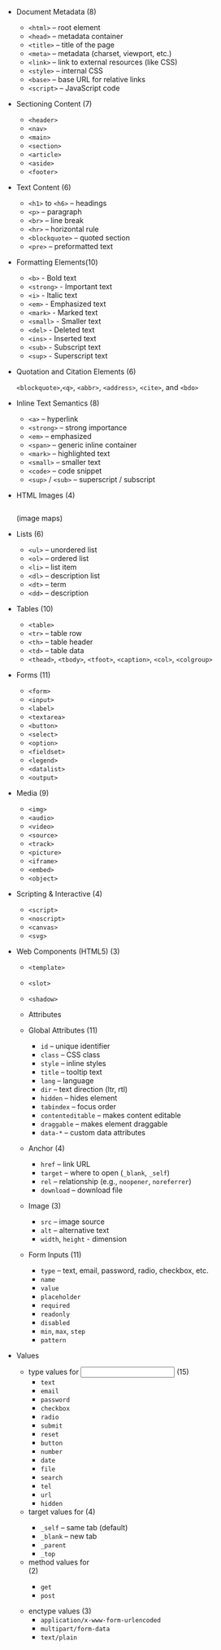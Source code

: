 - Document Metadata (8)
    - `<html>` – root element
    - `<head>` – metadata container
    - `<title>` – title of the page
    - `<meta>` – metadata (charset, viewport, etc.)
    - `<link>` – link to external resources (like CSS)
    - `<style>` – internal CSS
    - `<base>` – base URL for relative links
    - `<script>` – JavaScript code
- Sectioning Content (7)
    - `<header>`
    - `<nav>`
    - `<main>`
    - `<section>`
    - `<article>`
    - `<aside>`
    - `<footer>`
- Text Content (6)
    - `<h1>` to `<h6>` – headings
    - `<p>` – paragraph
    - `<br>` – line break
    - `<hr>` – horizontal rule
    - `<blockquote>` – quoted section
    - `<pre>` – preformatted text
- Formatting Elements(10)
    - `<b>` - Bold text
    - `<strong>` - Important text
    - `<i>` - Italic text
    - `<em>` - Emphasized text
    - `<mark>` - Marked text
    - `<small>` - Smaller text
    - `<del>` - Deleted text
    - `<ins>` - Inserted text
    - `<sub>` - Subscript text
    - `<sup>` - Superscript text
- Quotation and Citation Elements (6)
    
    `<blockquote>`,`<q>`, `<abbr>`, `<address>`, `<cite>`, and `<bdo>`
    
- Inline Text Semantics (8)
    - `<a>` – hyperlink
    - `<strong>` – strong importance
    - `<em>` – emphasized
    - `<span>` – generic inline container
    - `<mark>` – highlighted text
    - `<small>` – smaller text
    - `<code>` – code snippet
    - `<sup>` / `<sub>` – superscript / subscript
- HTML Images (4)
    
    <img>
    
    <map> (image maps)
    
    <picture>
    
- Lists (6)
    - `<ul>` – unordered list
    - `<ol>` – ordered list
    - `<li>` – list item
    - `<dl>` – description list
    - `<dt>` – term
    - `<dd>` – description
- Tables (10)
    - `<table>`
    - `<tr>` – table row
    - `<th>` – table header
    - `<td>` – table data
    - `<thead>`, `<tbody>`, `<tfoot>`, `<caption>`, `<col>`, `<colgroup>`
- Forms (11)
    - `<form>`
    - `<input>`
    - `<label>`
    - `<textarea>`
    - `<button>`
    - `<select>`
    - `<option>`
    - `<fieldset>`
    - `<legend>`
    - `<datalist>`
    - `<output>`
- Media (9)
    - `<img>`
    - `<audio>`
    - `<video>`
    - `<source>`
    - `<track>`
    - `<picture>`
    - `<iframe>`
    - `<embed>`
    - `<object>`
- Scripting & Interactive (4)
    - `<script>`
    - `<noscript>`
    - `<canvas>`
    - `<svg>`
- Web Components (HTML5) (3)
    - `<template>`
    - `<slot>`
    - `<shadow>`

    - Attributes
    - Global Attributes (11)
        - `id` – unique identifier
        - `class` – CSS class
        - `style` – inline styles
        - `title` – tooltip text
        - `lang` – language
        - `dir` – text direction (ltr, rtl)
        - `hidden` – hides element
        - `tabindex` – focus order
        - `contenteditable` – makes content editable
        - `draggable` – makes element draggable
        - `data-*` – custom data attributes
    - Anchor (4)
        - `href` – link URL
        - `target` – where to open (`_blank`, `_self`)
        - `rel` – relationship (e.g., `noopener`, `noreferrer`)
        - `download` – download file
    - Image (3)
        - `src` – image source
        - `alt` – alternative text
        - `width`, `height` - dimension
    - Form Inputs (11)
        - `type` – text, email, password, radio, checkbox, etc.
        - `name`
        - `value`
        - `placeholder`
        - `required`
        - `readonly`
        - `disabled`
        - `min`, `max`, `step`
        - `pattern`

- Values
    - type values for <input> (15)
        - `text`
        - `email`
        - `password`
        - `checkbox`
        - `radio`
        - `submit`
        - `reset`
        - `button`
        - `number`
        - `date`
        - `file`
        - `search`
        - `tel`
        - `url`
        - `hidden`
    - target values for <a> (4)
        - `_self` – same tab (default)
        - `_blank` – new tab
        - `_parent`
        - `_top`
    - method values for <form> (2)
        - `get`
        - `post`
    - enctype values (3)
        - `application/x-www-form-urlencoded`
        - `multipart/form-data`
        - `text/plain`